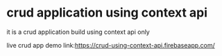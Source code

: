 # crud application using context api
 it is a crud application build using context api only
 
 live crud app demo link:https://crud-using-context-api.firebaseapp.com/
